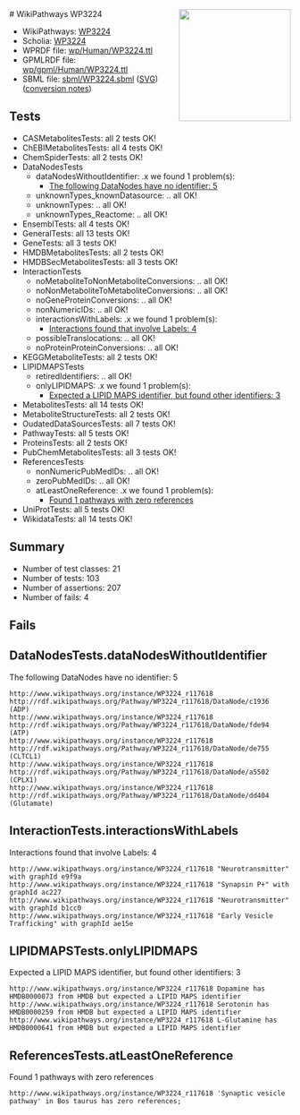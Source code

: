 <img style="float: right; width: 200px" src="../logo.png" />
# WikiPathways WP3224

* WikiPathways: [WP3224](https://identifiers.org/wikipathways:WP3224)
* Scholia: [WP3224](https://scholia.toolforge.org/wikipathways/WP3224)
* WPRDF file: [wp/Human/WP3224.ttl](../wp/Human/WP3224.ttl)
* GPMLRDF file: [wp/gpml/Human/WP3224.ttl](../wp/gpml/Human/WP3224.ttl)
* SBML file: [sbml/WP3224.sbml](../sbml/WP3224.sbml) ([SVG](../sbml/WP3224.svg)) ([conversion notes](../sbml/WP3224.txt))

## Tests
* CASMetabolitesTests: all 2 tests OK!
* ChEBIMetabolitesTests: all 4 tests OK!
* ChemSpiderTests: all 2 tests OK!
* DataNodesTests
    * dataNodesWithoutIdentifier: .x we found 1 problem(s):
        * [The following DataNodes have no identifier: 5](#d2d32fa4)
    * unknownTypes_knownDatasource: .. all OK!
    * unknownTypes: .. all OK!
    * unknownTypes_Reactome: .. all OK!
* EnsemblTests: all 4 tests OK!
* GeneralTests: all 13 tests OK!
* GeneTests: all 3 tests OK!
* HMDBMetabolitesTests: all 2 tests OK!
* HMDBSecMetabolitesTests: all 3 tests OK!
* InteractionTests
    * noMetaboliteToNonMetaboliteConversions: .. all OK!
    * noNonMetaboliteToMetaboliteConversions: .. all OK!
    * noGeneProteinConversions: .. all OK!
    * nonNumericIDs: .. all OK!
    * interactionsWithLabels: .x we found 1 problem(s):
        * [Interactions found that involve Labels: 4](#630d267b)
    * possibleTranslocations: .. all OK!
    * noProteinProteinConversions: .. all OK!
* KEGGMetaboliteTests: all 2 tests OK!
* LIPIDMAPSTests
    * retiredIdentifiers: .. all OK!
    * onlyLIPIDMAPS: .x we found 1 problem(s):
        * [Expected a LIPID MAPS identifier, but found other identifiers: 3](#48cc60ba)
* MetabolitesTests: all 14 tests OK!
* MetaboliteStructureTests: all 2 tests OK!
* OudatedDataSourcesTests: all 7 tests OK!
* PathwayTests: all 5 tests OK!
* ProteinsTests: all 2 tests OK!
* PubChemMetabolitesTests: all 3 tests OK!
* ReferencesTests
    * nonNumericPubMedIDs: .. all OK!
    * zeroPubMedIDs: .. all OK!
    * atLeastOneReference: .x we found 1 problem(s):
        * [Found 1 pathways with zero references](#35eb778e)
* UniProtTests: all 5 tests OK!
* WikidataTests: all 14 tests OK!


## Summary

* Number of test classes: 21
* Number of tests: 103
* Number of assertions: 207
* Number of fails: 4

## Fails

<a name="d2d32fa4" />

## DataNodesTests.dataNodesWithoutIdentifier

The following DataNodes have no identifier: 5
```
http://www.wikipathways.org/instance/WP3224_r117618 http://rdf.wikipathways.org/Pathway/WP3224_r117618/DataNode/c1936 (ADP)
http://www.wikipathways.org/instance/WP3224_r117618 http://rdf.wikipathways.org/Pathway/WP3224_r117618/DataNode/fde94 (ATP)
http://www.wikipathways.org/instance/WP3224_r117618 http://rdf.wikipathways.org/Pathway/WP3224_r117618/DataNode/de755 (CLTCL1)
http://www.wikipathways.org/instance/WP3224_r117618 http://rdf.wikipathways.org/Pathway/WP3224_r117618/DataNode/a5502 (CPLX1)
http://www.wikipathways.org/instance/WP3224_r117618 http://rdf.wikipathways.org/Pathway/WP3224_r117618/DataNode/dd404 (Glutamate)
```

<a name="630d267b" />

## InteractionTests.interactionsWithLabels

Interactions found that involve Labels: 4
```
http://www.wikipathways.org/instance/WP3224_r117618 "Neurotransmitter" with graphId e9f9a
http://www.wikipathways.org/instance/WP3224_r117618 "Synapsin P+" with graphId ac227
http://www.wikipathways.org/instance/WP3224_r117618 "Neurotransmitter" with graphId b1cc0
http://www.wikipathways.org/instance/WP3224_r117618 "Early Vesicle Trafficking" with graphId ae15e
```

<a name="48cc60ba" />

## LIPIDMAPSTests.onlyLIPIDMAPS

Expected a LIPID MAPS identifier, but found other identifiers: 3
```
http://www.wikipathways.org/instance/WP3224_r117618 Dopamine has HMDB0000073 from HMDB but expected a LIPID MAPS identifier
http://www.wikipathways.org/instance/WP3224_r117618 Serotonin has HMDB0000259 from HMDB but expected a LIPID MAPS identifier
http://www.wikipathways.org/instance/WP3224_r117618 L-Glutamine has HMDB0000641 from HMDB but expected a LIPID MAPS identifier
```

<a name="35eb778e" />

## ReferencesTests.atLeastOneReference

Found 1 pathways with zero references
```
http://www.wikipathways.org/instance/WP3224_r117618 'Synaptic vesicle pathway' in Bos taurus has zero references; 
```

